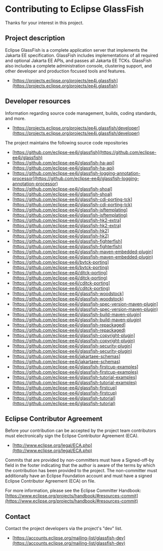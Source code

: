 # Contributing to Eclipse GlassFish

Thanks for your interest in this project.

## Project description

Eclipse GlassFish is a complete application server that implements the Jakarta
EE specification. GlassFish includes implementations of all required and
optional Jakarta EE APIs, and passes all Jakarta EE TCKs. GlassFish also
includes a complete administration console, clustering support, and other
developer and production focused tools and features.

* [https://projects.eclipse.org/projects/ee4j.glassfish](https://projects.eclipse.org/projects/ee4j.glassfish)

## Developer resources

Information regarding source code management, builds, coding standards, and
more.

* [https://projects.eclipse.org/projects/ee4j.glassfish/developer](https://projects.eclipse.org/projects/ee4j.glassfish/developer)

The project maintains the following source code repositories

* [https://github.com/eclipse-ee4j/glassfish](https://github.com/eclipse-ee4j/glassfish)
* [https://github.com/eclipse-ee4j/glassfish-ha-api](https://github.com/eclipse-ee4j/glassfish-ha-api)
* [https://github.com/eclipse-ee4j/glassfish-logging-annotation-processor](https://github.com/eclipse-ee4j/glassfish-logging-annotation-processor)
* [https://github.com/eclipse-ee4j/glassfish-shoal](https://github.com/eclipse-ee4j/glassfish-shoal)
* [https://github.com/eclipse-ee4j/glassfish-cdi-porting-tck](https://github.com/eclipse-ee4j/glassfish-cdi-porting-tck)
* [https://github.com/eclipse-ee4j/glassfish-jsftemplating](https://github.com/eclipse-ee4j/glassfish-jsftemplating)
* [https://github.com/eclipse-ee4j/glassfish-hk2-extra](https://github.com/eclipse-ee4j/glassfish-hk2-extra)
* [https://github.com/eclipse-ee4j/glassfish-hk2](https://github.com/eclipse-ee4j/glassfish-hk2)
* [https://github.com/eclipse-ee4j/glassfish-fighterfish](https://github.com/eclipse-ee4j/glassfish-fighterfish)
* [https://github.com/eclipse-ee4j/glassfish-maven-embedded-plugin](https://github.com/eclipse-ee4j/glassfish-maven-embedded-plugin)
* [https://github.com/eclipse-ee4j/bvtck-porting](https://github.com/eclipse-ee4j/bvtck-porting)
* [https://github.com/eclipse-ee4j/ditck-porting](https://github.com/eclipse-ee4j/ditck-porting)
* [https://github.com/eclipse-ee4j/cditck-porting](https://github.com/eclipse-ee4j/cditck-porting)
* [https://github.com/eclipse-ee4j/glassfish-woodstock](https://github.com/eclipse-ee4j/glassfish-woodstock)
* [https://github.com/eclipse-ee4j/glassfish-spec-version-maven-plugin](https://github.com/eclipse-ee4j/glassfish-spec-version-maven-plugin)
* [https://github.com/eclipse-ee4j/glassfish-build-maven-plugin](https://github.com/eclipse-ee4j/glassfish-build-maven-plugin)
* [https://github.com/eclipse-ee4j/glassfish-repackaged](https://github.com/eclipse-ee4j/glassfish-repackaged)
* [https://github.com/eclipse-ee4j/glassfish-copyright-plugin](https://github.com/eclipse-ee4j/glassfish-copyright-plugin)
* [https://github.com/eclipse-ee4j/glassfish-security-plugin](https://github.com/eclipse-ee4j/glassfish-security-plugin)
* [https://github.com/eclipse-ee4j/jakartaee-schemas](https://github.com/eclipse-ee4j/jakartaee-schemas)
* [https://github.com/eclipse-ee4j/glassfish-firstcup-examples](https://github.com/eclipse-ee4j/glassfish-firstcup-examples)
* [https://github.com/eclipse-ee4j/glassfish-tutorial-examples](https://github.com/eclipse-ee4j/glassfish-tutorial-examples)
* [https://github.com/eclipse-ee4j/glassfish-firstcup](https://github.com/eclipse-ee4j/glassfish-firstcup)
* [https://github.com/eclipse-ee4j/glassfish-tutorial](https://github.com/eclipse-ee4j/glassfish-tutorial)

## Eclipse Contributor Agreement

Before your contribution can be accepted by the project team contributors must
electronically sign the Eclipse Contributor Agreement (ECA).

* [http://www.eclipse.org/legal/ECA.php](http://www.eclipse.org/legal/ECA.php)

Commits that are provided by non-committers must have a Signed-off-by field in
the footer indicating that the author is aware of the terms by which the
contribution has been provided to the project. The non-committer must
additionally have an Eclipse Foundation account and must have a signed Eclipse
Contributor Agreement (ECA) on file.

For more information, please see the Eclipse Committer Handbook:
[https://www.eclipse.org/projects/handbook/#resources-commit](https://www.eclipse.org/projects/handbook/#resources-commit)

## Contact

Contact the project developers via the project's "dev" list.

* [https://accounts.eclipse.org/mailing-list/glassfish-dev](https://accounts.eclipse.org/mailing-list/glassfish-dev)
